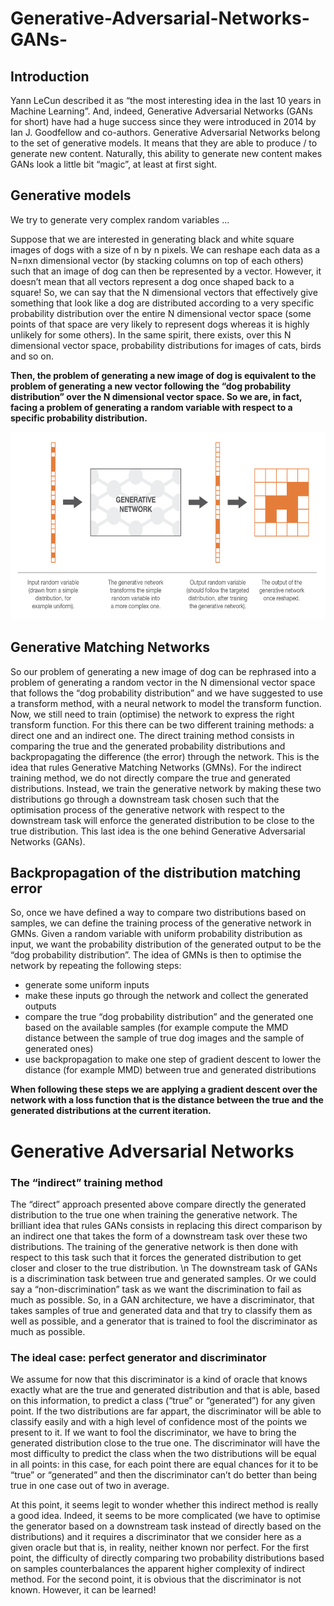 # Generative-Adversarial-Networks-GANs-

## Introduction
Yann LeCun described it as “the most interesting idea in the last 10 years in Machine Learning”. And, indeed, Generative Adversarial Networks (GANs for short) have had a huge success since they were introduced in 2014 by Ian J. Goodfellow and co-authors. 
Generative Adversarial Networks belong to the set of generative models. It means that they are able to produce / to generate new content. Naturally, this ability to generate new content makes GANs look a little bit “magic”, at least at first sight. 

## Generative models

We try to generate very complex random variables ... 

Suppose that we are interested in generating black and white square images of dogs with a size of n by n pixels. We can reshape each data as a N=nxn dimensional vector (by stacking columns on top of each others) such that an image of dog can then be represented by a vector. However, it doesn’t mean that all vectors represent a dog once shaped back to a square! So, we can say that the N dimensional vectors that effectively give something that look like a dog are distributed according to a very specific probability distribution over the entire N dimensional vector space (some points of that space are very likely to represent dogs whereas it is highly unlikely for some others). In the same spirit, there exists, over this N dimensional vector space, probability distributions for images of cats, birds and so on.

__Then, the problem of generating a new image of dog is equivalent to the problem of generating a new vector following the “dog probability distribution” over the N dimensional vector space. So we are, in fact, facing a problem of generating a random variable with respect to a specific probability distribution.__

 <img src="illustration.png" style="width:800px;height:300px;">
 
## Generative Matching Networks

So our problem of generating a new image of dog can be rephrased into a problem of generating a random vector in the N dimensional vector space that follows the “dog probability distribution” and we have suggested to use a transform method, with a neural network to model the transform function. 
Now, we still need to train (optimise) the network to express the right transform function. For this there can be two different training methods: a direct one and an indirect one. The direct training method consists in comparing the true and the generated probability distributions and backpropagating the difference (the error) through the network. This is the idea that rules Generative Matching Networks (GMNs). For the indirect training method, we do not directly compare the true and generated distributions. Instead, we train the generative network by making these two distributions go through a downstream task chosen such that the optimisation process of the generative network with respect to the downstream task will enforce the generated distribution to be close to the true distribution. This last idea is the one behind Generative Adversarial Networks (GANs). 

## Backpropagation of the distribution matching error

So, once we have defined a way to compare two distributions based on samples, we can define the training process of the generative network in GMNs. Given a random variable with uniform probability distribution as input, we want the probability distribution of the generated output to be the “dog probability distribution”. The idea of GMNs is then to optimise the network by repeating the following steps:

* generate some uniform inputs
* make these inputs go through the network and collect the generated outputs
* compare the true “dog probability distribution” and the generated one based on the available samples (for example compute the MMD distance between the sample of true dog images and the sample of generated ones)
* use backpropagation to make one step of gradient descent to lower the distance (for example MMD) between true and generated distributions

__When following these steps we are applying a gradient descent over the network with a loss function that is the distance between the true and the generated distributions at the current iteration.__


# Generative Adversarial Networks

### The “indirect” training method

The “direct” approach presented above compare directly the generated distribution to the true one when training the generative network. The brilliant idea that rules GANs consists in replacing this direct comparison by an indirect one that takes the form of a downstream task over these two distributions. The training of the generative network is then done with respect to this task such that it forces the generated distribution to get closer and closer to the true distribution.
\n
The downstream task of GANs is a discrimination task between true and generated samples. Or we could say a “non-discrimination” task as we want the discrimination to fail as much as possible. So, in a GAN architecture, we have a discriminator, that takes samples of true and generated data and that try to classify them as well as possible, and a generator that is trained to fool the discriminator as much as possible.

### The ideal case: perfect generator and discriminator

We assume for now that this discriminator is a kind of oracle that knows exactly what are the true and generated distribution and that is able, based on this information, to predict a class (“true” or “generated”) for any given point. If the two distributions are far appart, the discriminator will be able to classify easily and with a high level of confidence most of the points we present to it. If we want to fool the discriminator, we have to bring the generated distribution close to the true one. The discriminator will have the most difficulty to predict the class when the two distributions will be equal in all points: in this case, for each point there are equal chances for it to be “true” or “generated” and then the discriminator can’t do better than being true in one case out of two in average.

At this point, it seems legit to wonder whether this indirect method is really a good idea. Indeed, it seems to be more complicated (we have to optimise the generator based on a downstream task instead of directly based on the distributions) and it requires a discriminator that we consider here as a given oracle but that is, in reality, neither known nor perfect. For the first point, the difficulty of directly comparing two probability distributions based on samples counterbalances the apparent higher complexity of indirect method. For the second point, it is obvious that the discriminator is not known. However, it can be learned! 



